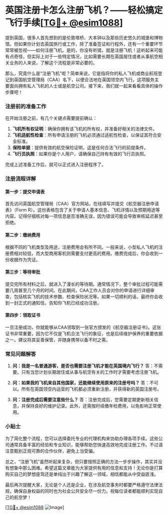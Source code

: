 # 英国注册卡怎么注册飞机？——轻松搞定飞行手续[[TG💪+ @esim1088](https://t.me/s/esim1088)]

提到英国，很多人首先想到的是伦敦塔桥、大本钟以及那些历史悠久的城堡和博物馆。但如果你计划去英国旅行或工作，除了准备签证和行程外，还有一个重要环节常常被忽视——如何注册飞机。是的，你没有听错，就是注册飞机！这听起来可能有点奇怪，但实际上对于一些特定情况，比如需要长期在英国居住或者从事航空相关业务的人来说，了解这个流程是非常必要的。

那么，究竟什么是“注册飞机”呢？简单来说，它是指将你的私人飞机或商业航班登记到英国航空管理局（CAA）名下，以便合法地在英国领空内飞行。这项服务主要面向拥有私人飞机的人士或是航空公司。接下来，我们就一起来看看具体的操作步骤吧！

### 注册前的准备工作

在开始注册之前，有几个关键点需要提前确认：

1. **飞机所有权证明**：确保你拥有该飞机的所有权，并准备好相关的法律文件。
2. **飞机适航性检查**：所有申请注册的飞机必须通过适航性检查，以保证其符合安全标准。
3. **保险单据**：提供有效的航空保险证明，这是任何合法飞行的前提条件。
4. **飞行员执照**：如果你是个人用户，请确保自己持有有效的飞行员执照。

完成上述准备工作后，就可以正式进入注册程序了。

### 注册流程详解

#### 第一步：提交申请表

首先访问英国航空管理局（CAA）官方网站，在线填写并提交《航空器注册申请表》（Form R）。这份表格包含了关于申请人基本信息、飞机详情以及预期用途等内容。记得仔细核对每一项信息是否准确无误，因为错误可能会导致审核延迟甚至拒绝。

#### 第二步：缴纳费用

根据不同的飞机类型及用途，注册费用会有所不同。一般来说，小型私人飞机的注册费相对较低，而大型商用客机则需要支付更高的费用。缴费完成后，你会收到一份收据作为凭证。

#### 第三步：等待审批

提交完所有材料之后，就进入了漫长的等待期。通常情况下，整个审批过程可能需要几周甚至几个月的时间。在此期间，CAA工作人员会对你的申请进行详细审查，包括核实飞机的技术参数、检查保险状况等。如果一切顺利的话，最终你会收到一封正式的通知信，告知你飞机已经成功注册。

#### 第四步：领取证书

一旦注册成功，你就能够从CAA领取到一张官方颁发的《航空器注册证书》。这张证书非常重要，因为它不仅是飞机合法飞行的象征，也是后续维护保养的重要依据之一。建议将其妥善保管，并随身携带以备不时之需。

### 常见问题解答

1. **问：我是一名普通游客，是否也需要注册飞机才能在英国境内飞行？**
   答：不需要。只有当您计划长期居住或从事与航空有关的工作时才需要考虑注册飞机。

2. **问：如果我的飞机来自其他国家，还能继续使用原来的注册号吗？**
   答：不可以。所有在英国领空内运营的飞机都必须重新注册，并获得新的英国注册号。

3. **问：注册完成后需要注意些什么？**
   答：注册完成后，您需要定期更新相关信息，并保持良好的维护记录。此外，还需按时续缴年检费用，以免影响正常使用。

### 小贴士

为了简化整个流程，您可以选择委托专业的代理机构来协助办理各项手续。这些公司通常具备丰富的经验和专业知识，能够帮助您快速高效地完成注册工作。不过请注意甄别正规可靠的合作伙伴，避免上当受骗。

总之，“注册飞机”虽然听起来复杂，但只要按照正确的方法一步步操作，其实并没有想象中那么困难。希望这篇文章能为大家提供有用的信息和支持！无论你是打算购买自己的梦想座驾还是单纯出于兴趣了解这一领域，相信都能从中受益匪浅。

最后再次提醒大家，无论是个人还是企业，在涉及航空事务时都要严格遵守法律法规，确保自身权益的同时也为社会公共安全尽一份力。祝每位读者都能顺利实现自己的航空梦！

[[TG💪+ @esim1088](https://t.me/s/esim1088) ![Image](https://i.postimg.cc/4NQfJmqS/Snipaste-2025-05-13-00-14-12.png)]